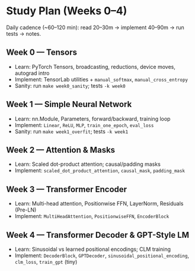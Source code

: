 # Study Plan (Weeks 0–4)

Daily cadence (~60–120 min): read 20–30m → implement 40–90m → run tests → notes.

## Week 0 — Tensors
- Learn: PyTorch Tensors, broadcasting, reductions, device moves, autograd intro
- Implement: TensorLab utilities + `manual_softmax`, `manual_cross_entropy`
- Sanity: run `make week0_sanity`; tests `-k week0`

## Week 1 — Simple Neural Network
- Learn: nn.Module, Parameters, forward/backward, training loop
- Implement: `Linear`, `ReLU`, `MLP`, `train_one_epoch`, `eval_loss`
- Sanity: run `make week1_overfit`; tests `-k week1`

## Week 2 — Attention & Masks
- Learn: Scaled dot-product attention; causal/padding masks
- Implement: `scaled_dot_product_attention`, `causal_mask`, `padding_mask`

## Week 3 — Transformer Encoder
- Learn: Multi-head attention, Positionwise FFN, LayerNorm, Residuals (Pre-LN)
- Implement: `MultiHeadAttention`, `PositionwiseFFN`, `EncoderBlock`

## Week 4 — Transformer Decoder & GPT-Style LM
- Learn: Sinusoidal vs learned positional encodings; CLM training
- Implement: `DecoderBlock`, `GPTDecoder`, `sinusoidal_positional_encoding`, `clm_loss`, `train_gpt` (tiny)

